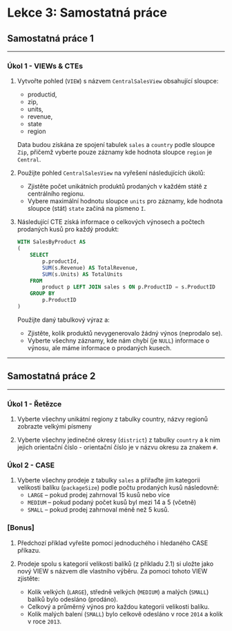 # Lekce 3: Samostatná práce

## Samostatná práce 1
---

### Úkol 1 - VIEWs & CTEs

1. Vytvořte pohled (`VIEW`) s názvem `CentralSalesView` obsahující sloupce:
    * productid, 
    * zip, 
    * units, 
    * revenue, 
    * state
    * region

    Data budou získána ze spojení tabulek `sales` a `country` podle sloupce `Zip`, přičemž vyberte pouze záznamy kde hodnota sloupce `region` je `Central`.

    
2. Použijte pohled `CentralSalesView` na vyřešení následujících úkolů:

    * Zjistěte počet unikátních produktů prodaných v každém státě z centrálního regionu.
    * Vybere maximální hodnotu sloupce `units` pro záznamy, kde hodnota sloupce (stát) `state` začíná na písmeno `I`.

3. Následující CTE získá informace o celkových výnosech a počtech prodaných kusů pro každý produkt:

    ```sql
    WITH SalesByProduct AS
    (
        SELECT
            p.productId,
            SUM(s.Revenue) AS TotalRevenue,
            SUM(s.Units) AS TotalUnits
        FROM
            product p LEFT JOIN sales s ON p.ProductID = s.ProductID
        GROUP BY
            p.ProductID
    )
    ```

    Použijte daný tabulkový výraz a:

    * Zjistěte, kolik produktů nevygenerovalo žádný výnos (neprodalo se).
    * Vyberte všechny záznamy, kde nám chybí (je `NULL`) informace o výnosu, ale máme informace o prodaných kusech.


---
## Samostatná práce 2
---

### Úkol 1 - Řetězce 

1. Vyberte všechny unikátní regiony z tabulky country, názvy regionů zobrazte velkými písmeny

2. Vyberte všechny jedinečné okresy (`district`) z tabulky `country` a k nim jejich orientační číslo - orientační číslo je v názvu okresu za znakem `#`.


### Úkol 2 - CASE

1. Vyberte všechny prodeje z tabulky `sales` a přiřaďte jim kategorii velikosti balíku (`packageSize`) podle počtu prodaných kusů následovně:
    * `LARGE` – pokud prodej zahrnoval 15 kusů nebo více
    * `MEDIUM` – pokud podaný počet kusů byl mezi 14 a 5 (včetně)
    * `SMALL` – pokud prodej zahrnoval méně než 5 kusů.


### [Bonus]

1. Předchozí příklad vyřešte pomocí jednoduchého i hledaného CASE příkazu.

2. Prodeje spolu s kategorií velikosti balíků (z příkladu 2.1) si uložte jako nový VIEW s názvem dle vlastního výběru. Za pomoci tohoto VIEW zjistěte:

    * Kolik velkých (`LARGE`), středně velkých (`MEDIUM`) a malých (`SMALL`) balíků bylo odesláno (prodáno).
    * Celkový a průměrný výnos pro každou kategorii velikosti balíku.
    * Kolik malých balení (`SMALL`) bylo celkově odesláno v roce `2014` a kolik v roce `2013`.
